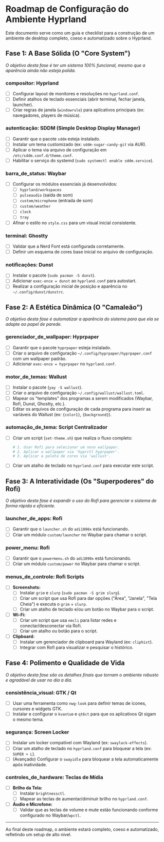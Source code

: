 # Roadmap de Configuração do Ambiente Hyprland

Este documento serve como um guia e checklist para a construção de um ambiente de desktop completo, coeso e automatizado sobre o Hyprland.

## Fase 1: A Base Sólida (O "Core System")

*O objetivo desta fase é ter um sistema 100% funcional, mesmo que a aparência ainda não esteja polida.*

### compositor: Hyprland
- [ ] Configurar layout de monitores e resoluções no `hyprland.conf`.
- [ ] Definir atalhos de teclado essenciais (abrir terminal, fechar janela, launcher).
- [ ] Criar regras de janela (`windowrule`) para aplicativos principais (ex: navegadores, players de música).

### autenticação: SDDM (Simple Desktop Display Manager)
- [ ] Garantir que o pacote `sddm` esteja instalado.
- [ ] Instalar um tema customizado (ex: `sddm-sugar-candy-git` via AUR).
- [ ] Aplicar o tema via arquivo de configuração em `/etc/sddm.conf.d/theme.conf`.
- [ ] Habilitar o serviço do systemd (`sudo systemctl enable sddm.service`).

### barra_de_status: Waybar
- [ ] Configurar os módulos essenciais já desenvolvidos:
    - [ ] `hyprland/workspaces`
    - [ ] `pulseaudio` (saída de som)
    - [ ] `custom/microphone` (entrada de som)
    - [ ] `custom/weather`
    - [ ] `clock`
    - [ ] `tray`
- [ ] Afinar o estilo no `style.css` para um visual inicial consistente.

### terminal: Ghostty
- [ ] Validar que a Nerd Font está configurada corretamente.
- [ ] Definir um esquema de cores base inicial no arquivo de configuração.

### notificações: Dunst
- [ ] Instalar o pacote (`sudo pacman -S dunst`).
- [ ] Adicionar `exec-once = dunst` ao `hyprland.conf` para autostart.
- [ ] Realizar a configuração inicial de posição e aparência no `~/.config/dunst/dunstrc`.

## Fase 2: A Estética Dinâmica (O "Camaleão")

*O objetivo desta fase é automatizar a aparência do sistema para que ela se adapte ao papel de parede.*

### gerenciador_de_wallpaper: Hyprpaper
- [ ] Garantir que o pacote `hyprpaper` esteja instalado.
- [ ] Criar o arquivo de configuração `~/.config/hyprpaper/hyprpaper.conf` com um wallpaper padrão.
- [ ] Adicionar `exec-once = hyprpaper` no `hyprland.conf`.

### motor_de_temas: Wallust
- [ ] Instalar o pacote (`yay -S wallust`).
- [ ] Criar o arquivo de configuração `~/.config/wallust/wallust.toml`.
- [ ] Mapear os "templates" dos programas a serem modificados (Waybar, Rofi, Dunst, Ghostty, etc.).
- [ ] Editar os arquivos de configuração de cada programa para inserir as variáveis do Wallust (ex: `{color1}`, `{background}`).

### automação_de_tema: Script Centralizador
- [ ] Criar um script (`set-theme.sh`) que realiza o fluxo completo:
    ```sh
    # 1. Usar Rofi para selecionar um novo wallpaper.
    # 2. Aplicar o wallpaper via 'hyprctl hyprpaper'.
    # 3. Aplicar a paleta de cores via 'wallust'.
    ```
- [ ] Criar um atalho de teclado no `hyprland.conf` para executar este script.

## Fase 3: A Interatividade (Os "Superpoderes" do Rofi)

*O objetivo desta fase é expandir o uso do Rofi para gerenciar o sistema de forma rápida e eficiente.*

### launcher_de_apps: Rofi
- [ ] Garantir que o `launcher.sh` do `adi1090x` está funcionando.
- [ ] Criar um módulo `custom/launcher` no Waybar para chamar o script.

### power_menu: Rofi
- [ ] Garantir que o `powermenu.sh` do `adi1090x` está funcionando.
- [ ] Criar um módulo `custom/power` no Waybar para chamar o script.

### menus_de_controle: Rofi Scripts
- [ ] **Screenshots:**
    - [ ] Instalar `grim` e `slurp` (`sudo pacman -S grim slurp`).
    - [ ] Criar um script que usa Rofi para dar opções ("Área", "Janela", "Tela Cheia") e executa o `grim` + `slurp`.
    - [ ] Criar um atalho de teclado e/ou um botão no Waybar para o script.
- [ ] **Wi-Fi:**
    - [ ] Criar um script que usa `nmcli` para listar redes e conectar/desconectar via Rofi.
    - [ ] Criar um atalho ou botão para o script.
- [ ] **Clipboard:**
    - [ ] Instalar um gerenciador de clipboard para Wayland (ex: `cliphist`).
    - [ ] Integrar com Rofi para visualizar e pesquisar o histórico.

## Fase 4: Polimento e Qualidade de Vida

*O objetivo desta fase são os detalhes finais que tornam o ambiente robusto e agradável de usar no dia a dia.*

### consistência_visual: GTK / Qt
- [ ] Usar uma ferramenta como `nwg-look` para definir temas de ícones, cursores e widgets GTK.
- [ ] Instalar e configurar o `kvantum` e `qt6ct` para que os aplicativos Qt sigam o mesmo tema.

### segurança: Screen Locker
- [ ] Instalar um locker compatível com Wayland (ex: `swaylock-effects`).
- [ ] Criar um atalho de teclado no `hyprland.conf` para bloquear a tela (ex: `SUPER + L`).
- [ ] (Avançado) Configurar o `swayidle` para bloquear a tela automaticamente após inatividade.

### controles_de_hardware: Teclas de Mídia
- [ ] **Brilho da Tela:**
    - [ ] Instalar `brightnessctl`.
    - [ ] Mapear as teclas de aumentar/diminuir brilho no `hyprland.conf`.
- [ ] **Áudio e Microfone:**
    - [ ] Validar que as teclas de volume e mute estão funcionando conforme configurado no Waybar/`wpctl`.

---

Ao final deste roadmap, o ambiente estará completo, coeso e automatizado, refletindo um setup de alto nível.
